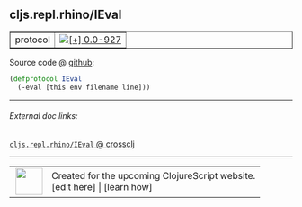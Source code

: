 ## cljs.repl.rhino/IEval



 <table border="1">
<tr>
<td>protocol</td>
<td><a href="https://github.com/cljsinfo/cljs-api-docs/tree/0.0-927"><img valign="middle" alt="[+] 0.0-927" title="Added in 0.0-927" src="https://img.shields.io/badge/+-0.0--927-lightgrey.svg"></a> </td>
</tr>
</table>









Source code @ [github](https://github.com/clojure/clojurescript/blob/r1450/src/clj/cljs/repl/rhino.clj#L27-L28):

```clj
(defprotocol IEval
  (-eval [this env filename line]))
```

<!--
Repo - tag - source tree - lines:

 <pre>
clojurescript @ r1450
└── src
    └── clj
        └── cljs
            └── repl
                └── <ins>[rhino.clj:27-28](https://github.com/clojure/clojurescript/blob/r1450/src/clj/cljs/repl/rhino.clj#L27-L28)</ins>
</pre>

-->

---



###### External doc links:

[`cljs.repl.rhino/IEval` @ crossclj](http://crossclj.info/fun/cljs.repl.rhino/IEval.html)<br>

---

 <table>
<tr><td>
<img valign="middle" align="right" width="48px" src="http://i.imgur.com/Hi20huC.png">
</td><td>
Created for the upcoming ClojureScript website.<br>
[edit here] | [learn how]
</td></tr></table>

[edit here]:https://github.com/cljsinfo/cljs-api-docs/blob/master/cljsdoc/cljs.repl.rhino_IEval.cljsdoc
[learn how]:https://github.com/cljsinfo/cljs-api-docs/wiki/cljsdoc-files

<!--

This information was too distracting to show to readers, but I'll leave it
commented here since it is helpful to:

- pretty-print the data used to generate this document
- and show how to retrieve that data



The API data for this symbol:

```clj
{:ns "cljs.repl.rhino",
 :name "IEval",
 :type "protocol",
 :full-name-encode "cljs.repl.rhino_IEval",
 :source {:code "(defprotocol IEval\n  (-eval [this env filename line]))",
          :title "Source code",
          :repo "clojurescript",
          :tag "r1450",
          :filename "src/clj/cljs/repl/rhino.clj",
          :lines [27 28]},
 :methods [{:name "-eval",
            :signature ["[this env filename line]"],
            :docstring nil}],
 :full-name "cljs.repl.rhino/IEval",
 :history [["+" "0.0-927"]]}

```

Retrieve the API data for this symbol:

```clj
;; from Clojure REPL
(require '[clojure.edn :as edn])
(-> (slurp "https://raw.githubusercontent.com/cljsinfo/cljs-api-docs/catalog/cljs-api.edn")
    (edn/read-string)
    (get-in [:symbols "cljs.repl.rhino/IEval"]))
```

-->
